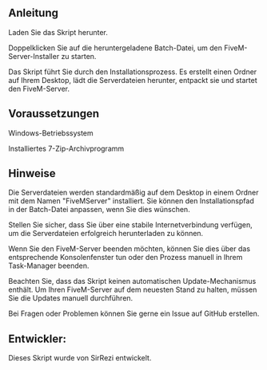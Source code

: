## Anleitung
Laden Sie das Skript herunter.

Doppelklicken Sie auf die heruntergeladene Batch-Datei, um den FiveM-Server-Installer zu starten.

Das Skript führt Sie durch den Installationsprozess. Es erstellt einen Ordner auf Ihrem Desktop, lädt die Serverdateien herunter, entpackt sie und startet den FiveM-Server.

## Voraussetzungen
Windows-Betriebssystem

Installiertes 7-Zip-Archivprogramm
## Hinweise
Die Serverdateien werden standardmäßig auf dem Desktop in einem Ordner mit dem Namen "FiveMServer" installiert. Sie können den Installationspfad in der Batch-Datei anpassen, wenn Sie dies wünschen.

Stellen Sie sicher, dass Sie über eine stabile Internetverbindung verfügen, um die Serverdateien erfolgreich herunterladen zu können.

Wenn Sie den FiveM-Server beenden möchten, können Sie dies über das entsprechende Konsolenfenster tun oder den Prozess manuell in Ihrem Task-Manager beenden.

Beachten Sie, dass das Skript keinen automatischen Update-Mechanismus enthält. Um Ihren FiveM-Server auf dem neuesten Stand zu halten, müssen Sie die Updates manuell durchführen.


Bei Fragen oder Problemen können Sie gerne ein Issue auf GitHub erstellen.

## Entwickler: 
Dieses Skript wurde von SirRezi entwickelt.
